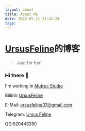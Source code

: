 ```yaml
---
layout: about
title: About Me
date: 2022-05-21 21:42:24
tags:
---
```


# [UrsusFeline](https://github.com/LGY07)的博客

<!--
[OneDrive](https://mutruc-my.sharepoint.com/:f:/g/personal/ursusfeline_mutruc_onmicrosoft_com/EndjY1fBsn1Nj6apUywWLagBCroYAEfOr3GY0sa6yM5TqA?e=xGMAXo)
-->

> Just for fun!

### Hi there 👋

I'm working in [Mutruc Studio](https://github.com/mutruc/)

Bilibili: [UrsusFeline](https://space.bilibili.com/521342362/)

E-Mail: ursusfeline07@gmail.com

Telegram: [Ursus Feline](https://t.me/UsrusFeline)

QQ:920443390
